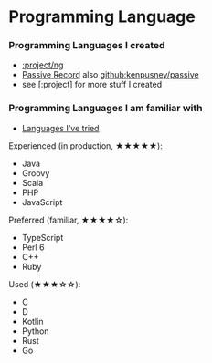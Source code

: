 # Programming Language


### Programming Languages I created

  - [:project/ng]()
  - [Passive Record](https://www.douban.com/note/322955493/) also [github:kenpusney/passive]()
  - see [:project] for more stuff I created

### Programming Languages I am familiar with

  - [Languages I've tried](https://www.douban.com/note/289071944/)

Experienced (in production, ★★★★★):

  - Java
  - Groovy
  - Scala
  - PHP
  - JavaScript

Preferred (familiar, ★★★★☆):

  - TypeScript
  - Perl 6
  - C++
  - Ruby

Used (★★★☆☆):

  - C
  - D
  - Kotlin
  - Python
  - Rust
  - Go
